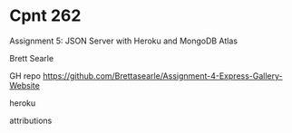 # Cpnt 262

Assignment 5: JSON Server with Heroku and MongoDB Atlas

Brett Searle

GH repo https://github.com/Brettasearle/Assignment-4-Express-Gallery-Website

heroku

attributions
